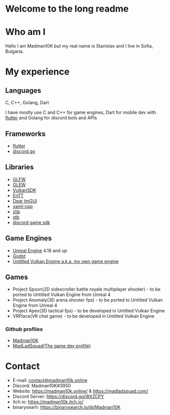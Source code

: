 # Welcome to the long readme
# Who am I 
Hello I am Madman10K but my real name is Stanislav and I live in Sofia, Bulgaria.
# My experience
## Languages
C, C++, Golang, Dart

I have mostly use C and C++ for game engines, Dart for mobile dev with [flutter](https://en.wikipedia.org/wiki/Flutter_(software)) and Golang for discord bots and APIs
## Frameworks 
- [flutter](https://en.wikipedia.org/wiki/Flutter_(software))
- [discord.go](https://github.com/bwmarrin/discordgo)
## Libraries
- [GLFW](https://www.glfw.org/)
- [GLEW](http://glew.sourceforge.net/)
- [VulkanSDK](https://www.lunarg.com/vulkan-sdk/)
- [EnTT](https://github.com/skypjack/entt)
- [Dear ImGUI](https://github.com/ocornut/imgui)
- [yaml-cpp](https://github.com/jbeder/yaml-cpp)
- [zlib](https://en.wikipedia.org/wiki/Zlib)
- [stb](https://github.com/nothings/stb)
- [discord game sdk](https://discord.com/developers/applications)
## Game Engines
- [Unreal Engine](https://en.wikipedia.org/wiki/Unreal_Engine) 4.18 and up
- [Godot](https://en.wikipedia.org/wiki/Godot_(game_engine))
- [Untitled Vulkan Engine a.k.a. my own game engine](https://github.com/MadLadSquad/UntitledVulkanGameEngine)
## Games
- Project Spoon(2D sidescroller battle royale multiplayer shooter) - to be ported to Untitled Vulkan Engine from Unreal 4 
- Project Anomaly(3D arena shooter fps) - to be ported to Untitled Vulkan Engine from Unreal 4
- Project Apex(3D tactical fps) - to be developed in Untitled Vulkan Engine
- VRPlace(VR chat game) - to be developed in Untitled Vulkan Engine
### Github profiles
- [Madman10K](https://github.com/Madman10K/)
- [MadLadSquad(The game dev profile)](https://github.com/MadLadSquad)
# Contact
- E-mail: contact@madman10k.online
- Discord: Madman10K#3950
- Website: https://madman10k.online/ & https://madladsquad.com/
- Discord Server: https://discord.gg/j8XZCPY
- itch.io: https://madman10k.itch.io/
- binarysearh: https://binarysearch.io/@/Madman10K
